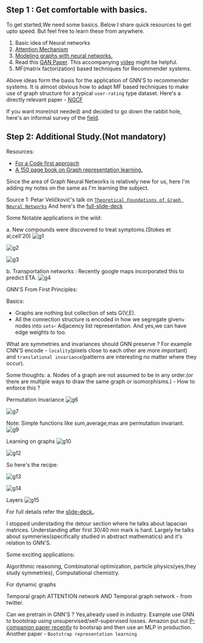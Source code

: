 ## Step 1 : Get comfortable with basics.

To get started,We need some basics. Below I share quick resources to get upto speed. But feel free to learn these from anywhere.

1. Basic idea of Neural networks
2. [Attention Mechanism](http://peterbloem.nl/blog/transformers)
3. [Modeling graphs with neural networks.](https://www.youtube.com/watch?v=zCEYiCxrL_0)
4. Read this [GAN Paper](https://arxiv.org/abs/1710.10903). This accompanying [video](https://www.youtube.com/watch?v=uFLeKkXWq2c&list=PLBoQnSflObckArGNhOcNg7lQG_f0ZlHF5)  might be helpful.
5. MF(matrix factorization) based techniques for Recommender systems.

Above ideas form the basis for the application of GNN'S to recommender systems. It is almost obvious how to adapt MF based techniques to make use of graph structure for a typical `user-rating` type dataset. Here's a directly relevant paper -  [NGCF](https://arxiv.org/pdf/1905.08108v2.pdf) 



If you want more(not needed) and decided to go down the rabbit hole, here's an informal survey of the [field](https://gordicaleksa.medium.com/how-to-get-started-with-graph-machine-learning-afa53f6f963a).


## Step 2: Additional Study.(Not mandatory)

Resources:
- [For a Code first approach](https://github.com/gordicaleksa/pytorch-GAT)
- [A 150 page book on Graph representation learning.](https://www.cs.mcgill.ca/~wlh/grl_book/)

Since the area of Graph Neural Networks is relatively new for us, here I'm adding my notes on the same as I'm learning the subject.

Source 1: Petar Veličković's talk on [`Theoretical Foundations of Graph Neural Networks`](https://www.youtube.com/watch?v=uF53xsT7mjc)
And here's the [full-slide-deck](https://petar-v.com/talks/GNN-Wednesday.pdf)


Some Notable applications in the wild:

a. New compounds were discovered to treat symptoms.(Stokes et al,cell'20)
![g1](https://user-images.githubusercontent.com/21222766/142782896-fd219bd2-bf54-46e7-a0f2-fbba011bda62.png)

![g2](https://user-images.githubusercontent.com/21222766/142782905-38c2b8dd-1f52-4b6a-a3d1-b39c4a2571e3.png)

![g3](https://user-images.githubusercontent.com/21222766/142782926-7697553e-ca1c-4857-aa25-2239d03416d2.png)

b. Transportation networks : Recently google maps incorporated this to predict ETA.
![g4](https://user-images.githubusercontent.com/21222766/142783003-36e06c76-4aff-4b4e-9622-fb8dc54ae4f5.png)


GNN'S From First Principles:

Basics:
- Graphs are nothing but collection of sets G(V,E).
- All the connection structure is encoded in how we segregate given`v` nodes into `sets`- Adjacency list representation. And yes,we can have edge weights to too.

What are symmetries and invariances should GNN preserve ? For example CNN'S encode - `locality`(pixels close to each other are more important) and `translational invariance`(patterns are interesting no matter where they occur).

Some thoughts:
a. Nodes of a graph are not assumed to be in any order.(or there are multiple ways to draw the same graph or isomorphisms.) - How to enforce this ?

Permutation Invariance
![g6](https://user-images.githubusercontent.com/21222766/142783381-f1b3f434-f969-4c6f-9451-1f3a864be215.png)

![g7](https://user-images.githubusercontent.com/21222766/142783404-64e6370d-a1b1-4d1a-b816-18c141668098.png)

Note: Simple functions like sum,average,max are permutation invariant.
![g9](https://user-images.githubusercontent.com/21222766/142783734-7d91a2e6-ef1e-4eed-95ae-f0d530751069.png)

Learning on graphs
![g10](https://user-images.githubusercontent.com/21222766/142783861-c082ebda-753e-4407-9631-1ed079734c30.png)

![g12](https://user-images.githubusercontent.com/21222766/142783874-affd3f0f-96ff-4e49-b7cb-9556fc446f80.png)

So here's the recipe:

![g13](https://user-images.githubusercontent.com/21222766/142783960-7352deda-3254-4ea8-91f7-7846ad39febf.png)

 ![g14](https://user-images.githubusercontent.com/21222766/142784005-a821ad5f-fe09-45d1-802d-16dfa21bd710.png)

Layers
![g15](https://user-images.githubusercontent.com/21222766/142784071-2455142f-a484-412a-a9c3-008cbdf6ee8e.png)

For full details refer the [slide-deck.](https://petar-v.com/talks/GNN-Wednesday.pdf).

I stopped understading the detour section where he talks about lapacian matrices. Understanding after first 30/40 min mark is hard. Largely he talks about symmeries(specifically studied in abstract mathematics) and it's relation to GNN'S.

Some exciting applications:

Algorithmic reasoning, Combinatorial optimization, particle physics(yes,they study symmetries), Computational chemistry.

For dynamic graphs

Temporal graph ATTENTION network AND Temporal graph network - from twitter.

Can we pretrain in GNN'S ?
Yes,already used in industry. Example use GNN to bootstrap using unsupervised/self-supervised losses. Amazon put out [P-companion paper recently](https://assets.amazon.science/d5/16/3f7809974a899a11bacdadefdf24/p-companion-a-principled-framework-for-diversified-complementary-product-recommendation.pdf)
to bootsrap and then use an MLP in production. Another paper - `Bootstrap representation learning`

